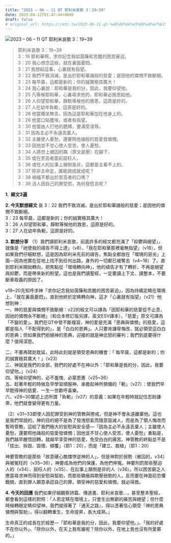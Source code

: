 ```yaml
---
title: "2023 – 06 – 11 QT 耶利米哀歌 3：19~39"
date: 2025-04-12T01:47:44+0800
draft: false
# original_url: https://cmtc.tw/2023-06-11-qt-%e8%80%b6%e5%88%a9%e7%b1%b3%e5%93%80%e6%ad%8c-3%ef%bc%9a1939
---
```


![2023 – 06 – 11 QT  耶利米哀歌 3：19\~39](/images/qt.jpg  "2023 – 06 – 11 QT  耶利米哀歌 3：19\~39")

> 耶利米哀歌 3：19\~39  
> 3：19 耶和華啊，求你記念我如茵蔯和苦膽的困苦窘迫。  
> 3：20 我心想念這些，就在裏面憂悶。  
> 3：21 我想起這事，心裏就有指望。  
> 3：22 我們不致消滅，是出於耶和華諸般的慈愛；是因他的憐憫不致斷絕。  
> 3：23 每早晨，這都是新的；你的誠實極其廣大！  
> 3：24 我心裏說：耶和華是我的分，因此，我要仰望他。  
> 3：25 凡等候耶和華，心裏尋求他的，耶和華必施恩給他。  
> 3：26 人仰望耶和華，靜默等候他的救恩，這原是好的。  
> 3：27 人在幼年負軛，這原是好的。  
> 3：28 他當獨坐無言，因為這是耶和華加在他身上的。  
> 3：29 他當口貼塵埃，或者有指望。  
> 3：30 他當由人打他的腮頰，要滿受凌辱。  
> 3：31 因為主必不永遠丟棄人。  
> 3：32 主雖使人憂愁，還要照他諸般的慈愛發憐憫。  
> 3：33 因他並不甘心使人受苦，使人憂愁。  
> 3：34 人將世上被囚的踹（原文是壓）在腳下，  
> 3：35 或在至高者面前屈枉人，  
> 3：36 或在人的訟事上顛倒是非，這都是主看不上的。  
> 3：37 除非主命定，誰能說成就成呢？  
> 3：38 禍福不都出於至高者的口嗎？  
> 3：39 活人因自己的罪受罰，為何發怨言呢？

**1.  經文3遍**

**2. 今天默想經文**
哀 3：22 我們不致消滅，是出於耶和華諸般的慈愛；是因他的憐憫不致斷絕。  
3：23 每早晨，這都是新的；你的誠實極其廣大！  
3：26 人仰望耶和華，靜默等候他的救恩，這原是好的。  
3：27 人在幼年負軛，這原是好的。

**3. 默想分享**
（1）我們讀耶利米哀歌，前面許多的經文都充滿了「抑鬱與絕望」，就像是「祂使我的禱告不得上達」（v8）、「我在耶和華那裡毫無指望」（v18），但如果我們仔細默想，這是因為耶利米先前的禱告，焦點全都放在「環境的惡劣」上面—因為他實在從地上找不到任何出路，身外的一切都已被奪去（v4\~18）了。直到耶利米開始轉向，把焦點從「環境轉向神」，他的禱告才有了轉折，不再是絕望與抑鬱，而是帶來新的盼望。這也是我們讀聖經，一定要讀上下文、讀整本，不要斷章取義的原因了。

v19\~20先知呼求神「求你記念我如茵蔯和苦膽的困苦窘迫」，因為持續定睛在環境上，「就在裏面憂悶」。直到他終於定睛轉向神，這才「心裏就有指望」（v21）他想到神：  
一、神的慈愛與憐憫不致斷絕：v22的經文可以譯為「因耶和華的慈愛從不止息，因祂的憐憫永不斷絕」（和合本修訂版另譯，英文ESV譯本），「慈愛」原文可譯為「不變的愛」。我們在QT中曾不斷複習，神的愛是充滿「恩典與憐憫」的慈愛，這都是指人「不配得到的」，是「白白的恩典」。人只要肯謙卑悔改，就必領受這白白的恩典；但如果我們拒絕神的恩典，迎接的就是神忿怒的審判；我們到底要得什麼？值得深思。

二、不要再蹉跎耽延，此時此刻就是領受恩典的機會：「 每早晨，這都是新的；你的誠實極其廣大！」（v23）  
三、神就是我們的全部，我們的好處不在神以外：「耶和華是我的分，因此，我要仰望他。」（v24）  
四、等候仰望神的，必不羞愧、必蒙恩惠（v25\~26）  
五、趁著年輕的時候及早學習順服神、承擔起神所預備的「軛」（v27）：使我們早早飽得神的慈愛、一生一世歡呼喜樂。  
六、v28\~30闡述上述所謂「負軛」（v27）的意義：如果在年輕時就記住忍耐謙卑，他們就會變得更有力量。

（2）v31\~33即使人因犯罪受到神的管教與懲戒，但是神不會永遠離棄他。這也是我們常說的，神的目的絕不是為了發洩怒氣而隨意毀滅人，而是為了領人悔改而暫時管教，這給了我們極大的安慰與安全感—「因為主必不永遠丟棄人；主雖使人憂愁，還要照他諸般的慈愛發憐憫；因他並不甘心使人受苦，使人憂愁」重點是，我們越早醒悟回轉，就越早享受神的慈愛，免受白白的痛苦。神管教的終點並不是「拔出、拆毀、毀壞、傾覆」（耶1：20），而是「建立、栽植」（耶1：20）

神要管教的是那些「故意硬心敵擋悖逆神的人」，但是神對於弱勢（被囚的，v34）與被冤枉的（v35\~36），神要成為他們的保護，為他們伸冤。神要刑罰那些壓迫人的（v34）、屈枉人的（v35）、在訟事上顛倒是非的人（v36）。所以困苦窮乏人應當尋求神而得到安慰與幫助，而那些驕傲與欺壓弱勢的人，反而要在神面前恐懼戰兢，直到罪人願意承認自己的罪，領受神的慈愛和憐憫，就必得救。

**4. 今天的回應**
我們如果仔細觀察詩篇、傳道書、耶利米哀歌…，甚至整本聖經，都會看到這樣的對照：「人若定睛在環境上，只會生出無窮的痛苦與絕望；但什麼時候轉眼定睛仰望神，我們就得著了『通天之路』，得以憑著信心領受『神的恩典憐憫與幫助』，得以翻轉重生，生命提昇，長大成熟。」

生命真正的成長在於經歷—「耶和華是我的分，因此，我要仰望他。」、「我的好處不在你以外」、「除你以外，在天上我有誰呢？除你以外，在地上我也沒有所愛慕的。」
